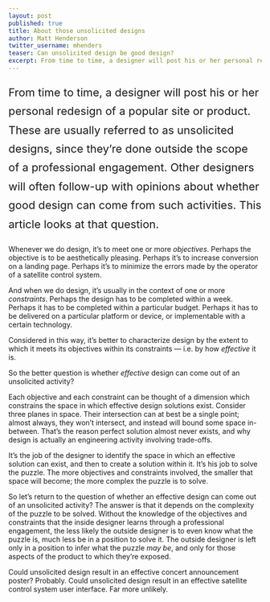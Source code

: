 ```yaml
---
layout: post
published: true
title: About those unsolicited designs
author: Matt Henderson
twitter_username: mhenders
teaser: Can unsolicited design be good design?
excerpt: From time to time, a designer will post his or her personal redesign of a popular site or product. These are usually referred to as unsolicited designs, since they’re done outside the scope of a professional engagement. Other designers will often follow-up with opinions about whether good design can come from such activities. This article looks at that question.
---
```


<p style="font-size:22px;line-height:1.7">From time to time, a designer will post his or her personal redesign of a popular site or product. These are usually referred to as unsolicited designs, since they’re done outside the scope of a professional engagement. Other designers will often follow-up with opinions about whether good design can come from such activities. This article looks at that question.</p>

Whenever we do design, it’s to meet one or more *objectives*. Perhaps the objective is to be aesthetically pleasing. Perhaps it’s to increase conversion on a landing page. Perhaps it’s to minimize the errors made by the operator of a satellite control system.

And when we do design, it’s usually in the context of one or more *constraints*. Perhaps the design has to be completed within a week. Perhaps it has to be completed within a particular budget. Perhaps it has to be delivered on a particular platform or device, or implementable with a certain technology.

Considered in this way, it’s better to characterize design by the extent to which it meets its objectives within its constraints — i.e. by how *effective* it is.

So the better question is whether *effective* design can come out of an unsolicited activity?

Each objective and each constraint can be thought of a dimension which constrains the space in which effective design solutions exist. Consider three planes in space. Their intersection can at best be a single point; almost always, they won’t intersect, and instead will bound some space in-between. That’s the reason perfect solution almost never exists, and why design is actually an engineering activity involving trade-offs.

It’s the job of the designer to identify the space in which an effective solution can exist, and then to create a solution within it. It’s his job to solve the puzzle. The more objectives and constraints involved, the smaller that space will become; the more complex the puzzle is to solve.

So let’s return to the question of whether an effective design can come out of an unsolicited activity? The answer is that it depends on the complexity of the puzzle to be solved. Without the knowledge of the objectives and constraints that the inside designer learns through a professional engagement, the less likely the outside designer is to even know what the puzzle is, much less be in a position to solve it. The outside designer is left only in a position to infer what the puzzle *may be*, and only for those aspects of the product to which they’re exposed.

Could unsolicited design result in an effective concert announcement poster? Probably. Could unsolicited design result in an effective satellite control system user interface. Far more unlikely.
